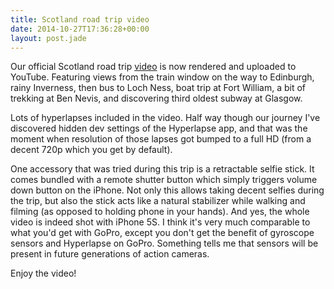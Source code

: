 ```yaml
---
title: Scotland road trip video
date: 2014-10-27T17:36:28+00:00
layout: post.jade
---
```


Our official Scotland road trip [video](http://youtu.be/DYxWWzRU8L8) is now rendered and uploaded to YouTube. Featuring views from the train window on the way to Edinburgh, rainy Inverness, then bus to Loch Ness, boat trip at Fort William, a bit of trekking at Ben Nevis, and discovering third oldest subway at Glasgow.

Lots of hyperlapses included in the video. Half way though our journey I've discovered hidden dev settings of the Hyperlapse app, and that was the moment when resolution of those lapses got bumped to a full HD (from a decent 720p which you get by default).

One accessory that was tried during this trip is a retractable selfie stick. It comes bundled with a remote shutter button which simply triggers volume down button on the iPhone. Not only this allows taking decent selfies during the trip, but also the stick acts like a natural stabilizer while walking and filming (as opposed to holding phone in your hands). And yes, the whole video is indeed shot with iPhone 5S. I think it's very much comparable to what you'd get with GoPro, except you don't get the benefit of gyroscope sensors and Hyperlapse on GoPro. Something tells me that sensors will be present in future generations of action cameras.

Enjoy the video!
